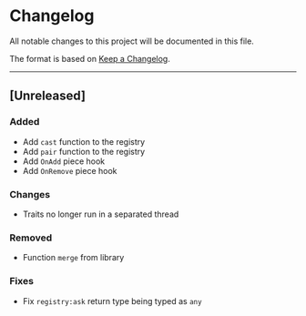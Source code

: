 # Changelog

All notable changes to this project will be documented in this file.

The format is based on [Keep a Changelog](https://keepachangelog.com/en/1.0.0/).

--------------------------------------------------------------------------------

## [Unreleased]

### Added

- Add `cast` function to the registry
- Add `pair` function to the registry
- Add `OnAdd` piece hook
- Add `OnRemove` piece hook

### Changes

- Traits no longer run in a separated thread

### Removed
- Function `merge` from library

### Fixes 

- Fix `registry:ask` return type being typed as `any`